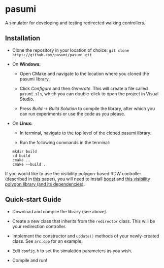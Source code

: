 # pasumi

A simulator for developing and testing redirected walking controllers.

## Installation

* Clone the repository in your location of choice: ```git clone https://github.com/pasumi/pasumi.git```

- On **Windows:** 

    - Open CMake and navigate to the location where you cloned the pasumi library.

    - Click _Configure_ and then _Generate_. This will create a file called ```pasumi.sln```, which you can double-click to open the project in Visual Studio.

    - Press _Build -> Build Solution_ to compile the library, after which you can run experiments or use the code as you please.

* On **Linux:** 

    - In terminal, navigate to the top level of the cloned pasumi library.

    - Run the following commands in the terminal:
    ```
    mkdir build
    cd build
    cmake ..
    cmake --build .
    ```

If you would like to use the visibility polygon-based RDW controller (described in [this](https://gamma.umd.edu/researchdirections/vrlocomotion/vis_poly/) paper), you will need to install [boost](https://www.boost.org/) and [this visibility polygon library (and its dependencies)](https://github.com/idlebear/VisibilityPolygon).
    
## Quick-start Guide

- Download and compile the library (see above).

- Create a new class that inherits from the `redirector` class. This will be your redirection controller.

- Implement the constructor and `update()` methods of your newly-created class. See `arc.cpp` for an example.

- Edit `config.h` to set the simulation parameters as you wish.

- Compile and run!